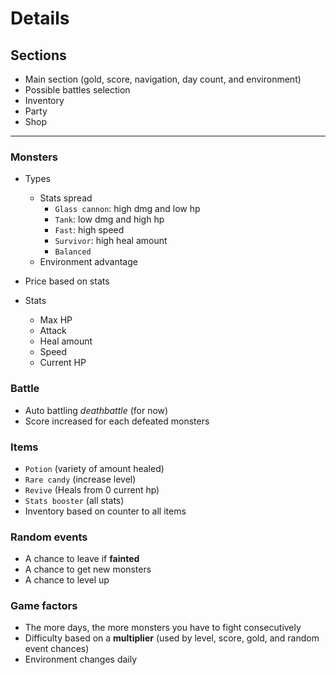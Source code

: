 # Details

## Sections

- Main section (gold, score, navigation, day count, and environment)
- Possible battles selection
- Inventory
- Party
- Shop

---

### Monsters

- Types

  - Stats spread
    - `Glass cannon`: high dmg and low hp
    - `Tank`: low dmg and high hp
    - `Fast`: high speed
    - `Survivor`: high heal amount
    - `Balanced`
  - Environment advantage

- Price based on stats

- Stats
  - Max HP
  - Attack
  - Heal amount
  - Speed
  - Current HP

### Battle

- Auto battling _deathbattle_ (for now)
- Score increased for each defeated monsters

### Items

- `Potion` (variety of amount healed)
- `Rare candy` (increase level)
- `Revive` (Heals from 0 current hp)
- `Stats booster` (all stats)
- Inventory based on counter to all items

### Random events

- A chance to leave if **fainted**
- A chance to get new monsters
- A chance to level up

### Game factors

- The more days, the more monsters you have to fight consecutively
- Difficulty based on a **multiplier** (used by level, score, gold, and random event chances)
- Environment changes daily
